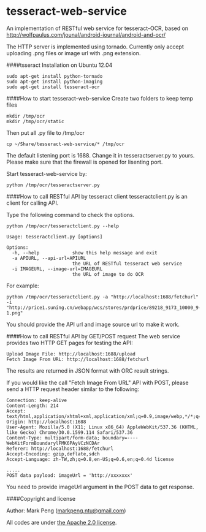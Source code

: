 tesseract-web-service
=====================

An implementation of RESTful web service for tesseract-OCR, based on http://wolfpaulus.com/jounal/android-journal/android-and-ocr/

The HTTP server is implemented using tornado.
Currently only accept uploading .png files or image url with .png extension.


####tsseract Installation on Ubuntu 12.04

    sudo apt-get install python-tornado
    sudo apt-get install python-imaging
    sudo apt-get install tesseract-ocr


####How to start tesseract-web-service
Create two folders to keep temp files

    mkdir /tmp/ocr
    mkdir /tmp/ocr/static

Then put all .py file to /tmp/ocr

    cp ~/Share/tesseract-web-service/* /tmp/ocr

The default listening port is 1688. Change it in tesseractserver.py to yours.
Please make sure that the firewall is opened for lisenting port.

Start tesseract-web-service by:

    python /tmp/ocr/tesseractserver.py 
    
####How to call RESTful API by tesseract client
tesseractclient.py is an client for calling API.

Type the following command to check the options.

    python /tmp/ocr/tesseractclient.py --help
    
    Usage: tesseractclient.py [options]

    Options:
      -h, --help            show this help message and exit
      -a APIURL, --api-url=APIURL
                            the URL of RESTful tesseract web service
      -i IMAGEURL, --image-url=IMAGEURL
                            the URL of image to do OCR


For example:

    python /tmp/ocr/tesseractclient.py -a "http://localhost:1688/fetchurl" -i "http://price1.suning.cn/webapp/wcs/stores/prdprice/89218_9173_10000_9-1.png"

You should provide the API url and image source url to make it work.

####How to call RESTful API by GET/POST request
The web service provides two HTTP GET pages for testing the API:

    Upload Image File: http://localhost:1688/upload
    Fetch Image From URL: http://localhost:1688/fetchurl

The results are returned in JSON format with ORC result strings.


If you would like the call "Fetch Image From URL" API with POST, please send a HTTP request header similar to the following:

    Connection: keep-alive
    Content-Length: 214
    Accept: text/html,application/xhtml+xml,application/xml;q=0.9,image/webp,*/*;q=0.8
    Origin: http://localhost:1688
    User-Agent: Mozilla/5.0 (X11; Linux x86_64) AppleWebKit/537.36 (KHTML, like Gecko) Chrome/30.0.1599.114 Safari/537.36
    Content-Type: multipart/form-data; boundary=----WebKitFormBoundarylFMK6PAyVCzNCDAr
    Referer: http://localhost:1688/fetchurl
    Accept-Encoding: gzip,deflate,sdch
    Accept-Language: zh-TW,zh;q=0.8,en-US;q=0.6,en;q=0.4d license
    
    .....
    POST data payload: imageUrl = 'http://xxxxxxx'


You need to provide imageUrl argument in the POST data to get response.


####Copyright and license

Author: Mark Peng (markpeng.ntu@gmail.com)

All codes are under [the Apache 2.0 license](LICENSE).






    





